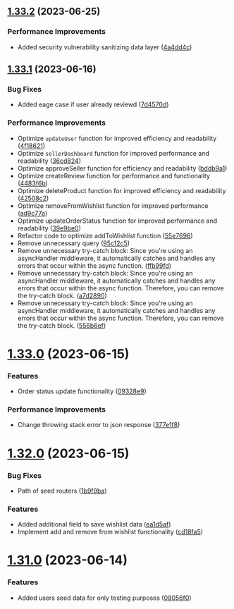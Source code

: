 ## [1.33.2](https://github.com/hossainchisty/eCommerce-Backend-API/compare/v1.33.1...v1.33.2) (2023-06-25)


### Performance Improvements

* Added security vulnerability sanitizing data layer ([4a4dd4c](https://github.com/hossainchisty/eCommerce-Backend-API/commit/4a4dd4cbd81c93fa78e3b71c6f81d5897758189c))



## [1.33.1](https://github.com/hossainchisty/eCommerce-Backend-API/compare/v1.33.0...v1.33.1) (2023-06-16)


### Bug Fixes

* Added eage case if user already reviewd ([7d4570d](https://github.com/hossainchisty/eCommerce-Backend-API/commit/7d4570dd226cc3c40c8b45c63e95759a4f3a224a))


### Performance Improvements

* Optimize ``updateUser`` function for improved efficiency and readability ([4f18621](https://github.com/hossainchisty/eCommerce-Backend-API/commit/4f18621f4bf8ccaa432eced080943632ec14b65a))
* Optimize `sellerDashboard` function for improved performance and readability ([36cd824](https://github.com/hossainchisty/eCommerce-Backend-API/commit/36cd824e4c176eee3b5d4a30138a22e30ad8e2b9))
* Optimize approveSeller function for efficiency and readability ([bddb9a1](https://github.com/hossainchisty/eCommerce-Backend-API/commit/bddb9a1e5c05aea51859df3899ed57c9aeaa770f))
* Optimize createReview function for performance and functionality ([4483f6b](https://github.com/hossainchisty/eCommerce-Backend-API/commit/4483f6be5f6e1e354caaaf82c61007159e41ef53))
* Optimize deleteProduct function for improved efficiency and readability ([42508c2](https://github.com/hossainchisty/eCommerce-Backend-API/commit/42508c2ebe0e65306b53adf3ade6a4b234529668))
* Optimize removeFromWishlist function for improved performance ([ad9c77a](https://github.com/hossainchisty/eCommerce-Backend-API/commit/ad9c77a42f99f4a5db961f59a95a350260422684))
* Optimize updateOrderStatus function for improved performance and readability ([39e9be0](https://github.com/hossainchisty/eCommerce-Backend-API/commit/39e9be0c19e3a043abefce77563c9ece3a4fd10e))
* Refactor code to optimize addToWishlist function ([55e7696](https://github.com/hossainchisty/eCommerce-Backend-API/commit/55e7696ef9c47a536162b9f7b9445c7691080671))
* Remove unnecessary query ([95c12c5](https://github.com/hossainchisty/eCommerce-Backend-API/commit/95c12c5b6cbff95dfe9b179bd4e63033a138e552))
* Remove unnecessary try-catch block: Since you're using an asyncHandler middleware, it automatically catches and handles any errors that occur within the async function. ([ffb99fd](https://github.com/hossainchisty/eCommerce-Backend-API/commit/ffb99fd340d31e389445cce16a3049977eb95796))
* Remove unnecessary try-catch block: Since you're using an asyncHandler middleware, it automatically catches and handles any errors that occur within the async function. Therefore, you can remove the try-catch block. ([a7d2890](https://github.com/hossainchisty/eCommerce-Backend-API/commit/a7d2890cf01822f08922905d30c1de9e417a7641))
* Remove unnecessary try-catch block: Since you're using an asyncHandler middleware, it automatically catches and handles any errors that occur within the async function. Therefore, you can remove the try-catch block. ([556b6ef](https://github.com/hossainchisty/eCommerce-Backend-API/commit/556b6ef70dc36389ed288c318bdc227eb4cb9eee))



# [1.33.0](https://github.com/hossainchisty/eCommerce-Backend-API/compare/v1.32.0...v1.33.0) (2023-06-15)


### Features

* Order status update functionality ([09328e9](https://github.com/hossainchisty/eCommerce-Backend-API/commit/09328e98c5d9c077b347664bf54b74b0554814fa))


### Performance Improvements

* Change throwing stack error to json response ([377e1f8](https://github.com/hossainchisty/eCommerce-Backend-API/commit/377e1f811f7a7175278d9f35aee58ce915b13bbd))



# [1.32.0](https://github.com/hossainchisty/eCommerce-Backend-API/compare/v1.31.0...v1.32.0) (2023-06-15)


### Bug Fixes

* Path of seed routers ([1b9f9ba](https://github.com/hossainchisty/eCommerce-Backend-API/commit/1b9f9bada0ac8c7d9886600dc615e2e066bae398))


### Features

* Added additional field to save wishlist data ([ea1d5af](https://github.com/hossainchisty/eCommerce-Backend-API/commit/ea1d5aff7b721eb1c1268c74a400fad269500799))
* Implement add and remove from wishlist functionality ([cd18fa5](https://github.com/hossainchisty/eCommerce-Backend-API/commit/cd18fa500f1789cbdb5ca5861b236d1dd5015658))



# [1.31.0](https://github.com/hossainchisty/eCommerce-Backend-API/compare/v1.30.0...v1.31.0) (2023-06-14)


### Features

* Added users seed data for only testing purposes ([09056f0](https://github.com/hossainchisty/eCommerce-Backend-API/commit/09056f0be027326fb66911980a87a790e5916fce))



